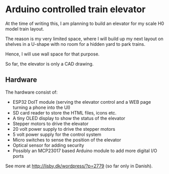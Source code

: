 # Arduino controlled train elevator
At the time of writing this, I am planning to build an elevator for my scale H0 model train layout. 

The reason is my very limited space, where I will build up my next layout on shelves in a U-shape with no room for a hidden yard to park trains.

Hence, I will use wall space for that purpose.

So far, the elevator is only a CAD drawing.

## Hardware

The hardware consist of:
  - ESP32 DoIT module (serving the elevator control and a WEB page turning a phone into the UI)
  - SD card reader to store the HTML files, icons etc.
  - A tiny OLED display to show the status of the elevator
  - Stepper motors to drive the elevator
  - 20 volt power supply to drive the stepper motors
  - 5 volt power supply for the control system
  - Micro switches to sense the position of the elevator
  - Optical sensor for adding security
  - Possibly an MCP23017 based Arduino module to add more digital I/O ports

See more at http://lisby.dk/wordpress/?p=2779 (so far only in Danish).
